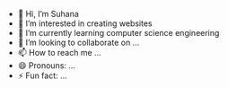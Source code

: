 - 👋 Hi, I’m Suhana
- 👀 I’m interested in creating websites
- 🌱 I’m currently learning computer science engineering
- 💞️ I’m looking to collaborate on ...
- 📫 How to reach me ...
- 😄 Pronouns: ...
- ⚡ Fun fact: ...

<!---
Suhanamaluu/Suhanamaluu is a ✨ special ✨ repository because its `README.md` (this file) appears on your GitHub profile.
You can click the Preview link to take a look at your changes.
--->
